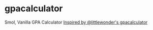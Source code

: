# gpacalculator
Smol, Vanilla GPA Calculator
[Inspired by @littlewonder's gpacalculator](https://github.com/littlewonder/gpacalculator)
